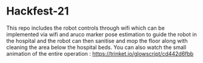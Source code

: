 # Hackfest-21

This repo includes the robot controls through wifi which can be implemented via wifi and aruco marker pose estimation to guide the robot in the hospital and the robot can then sanitise and mop the floor along with cleaning the area below the hospital beds.
You can also watch the small animation of the entire operation : https://trinket.io/glowscript/cd442d6fbb
